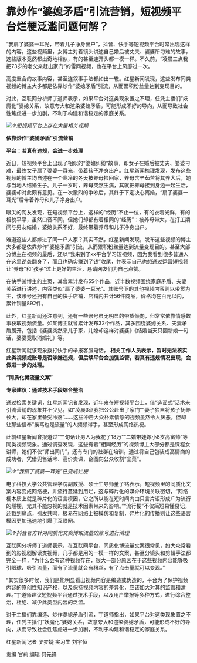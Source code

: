 # 靠炒作“婆媳矛盾”引流营销，短视频平台烂梗泛滥问题何解？

“我扇了婆婆一耳光，带着儿子净身出户”，抖音、快手等短视频平台时常出现这样的内容。这些视频里，女博主对着镜头讲述自己婚后被丈夫、婆婆所刁难的故事，这些版本竟然都出奇地相似，有的甚至连开头都一模一样。不久前，“凌晨三点我把73岁的老父亲赶出家门”的雷同视频，也在平台上风靡过一次。

高度重合的故事内容，甚至连叙事手法都如出一辙。红星新闻发现，这些发布同类视频的博主大多都是依靠炒作“婆媳矛盾”引流，从而累积粉丝量达到变现目的。

对此，互联网分析师丁道师表示，如果平台对这类现象置之不理，任凭主播们“妖魔化”婆媳关系，故意夸大和渲染婆媳矛盾，可能形成不好的导向，从而导致社会性焦虑进一步加剧，不利于构建和谐稳定的家庭关系。

![](https://inews.gtimg.com/om_bt/Oft1H_LeyHtElwFxT8pMQzp5AhRvzwt514wnbFkmzu9tIAA/1000)_↑短视频平台上存在大量相关视频_

**依靠炒作“婆媳矛盾”引流营销**

**平台：若真有违规，会进一步处理**

近日，短视频平台上出现了相似的“婆媳纠纷”故事，即女子在婚后被丈夫、婆婆刁难，最终女子扇了婆婆一耳光，带着孩子净身出户。红星新闻梳理发现，发布这些视频的博主均自述在一个寒冷的冬天被养母捡回家，养母含辛茹苦将其养大后，她与当地人结婚生子。儿子一岁时，养母突然生病，其就把养母接到身边一起生活，婆婆却对此颇有意见。在一次激烈的争吵后，其终于下定决心离婚，“扇了婆婆一耳光”后带着养母和儿子净身出户。

眼尖的网友发现，在短视频平台上，这样的“经历”不止一位，有的衣着光鲜，有的相貌平平，虽然口音不同，但她们却都有着相同的“经历”：被养母带大，在打工期间与男友结婚，婆媳关系不好，最终带着养母和儿子净身出户。

难道这些人都嫁进了同一户人家？其实不然，红星新闻发现，发布这些视频的博主大多都是依靠炒作“婆媳矛盾”引流，从而累积粉丝量达到流量变现目的。甚至大部分博主在视频的最后，还以“我来到了xx平台学习短视频，因为我看到很多普通人在这里逆袭翻身了，而且也确实赚到了钱”收尾，并表示自己也想通过运营短视频让“养母”和“孩子”过上更好的生活，恳请网友们为自己点赞。

在快手某博主的主页，其曾累计发布55个作品，近半数视频围绕家庭矛盾、夫妻关系进行讲述，内容类似“扇了婆婆一耳光”。其账号下的其他视频内容则以带货为主，该账号还拥有自己的快手店铺，店铺内共计56件商品，价格均在百元以内，累计销量892件。

此外，红星新闻还注意到，还有一些账号虽无明显的带货倾向，但常常依靠情感故事获取视频流量。如某博主就曾累计发布32个作品，其多围绕婆媳关系、夫妻矛盾展开，包括《婆婆突然来儿子家，儿媳却这样对婆婆》《结婚当天只因新娘一句话，婆婆竟取消婚礼》等。

红星新闻就该现象拨打快手的举报客服电话，
**相关工作人员表示，暂时无法核实此类视频或账号是否涉嫌违规，但后续平台会加强监管，若真有违规情况出现，会做进一步的处理。**

**“同质化博流量文案”**

**专家建议：通过技术手段综合整治**

通过检索关键词，红星新闻记者发现，近年来在短视频平台上，借“造谣式”话术来引流营销的现象并不少见，如“凌晨3点我把公公赶出了家门”“妻子独自将孩子抚养长大，却在家里备受冷落”……这些冲击大众朴素情感的视频虽然令人厌恶，但却让那些信奉“挨骂也是流量”的人频频得手，甚至形成网络热梗。

此前红星新闻曾报道过“三句话让男人为我花了18万”“二婚带娃嫁小8岁高富帅”等同类视频现象。通过调查发现，这些有着“相同经历”的视频博主大部分都是课程女讲师，她们不仅“师出同门”，还有专门的社群在培训。通过将自己包装成高情商的成功者，凭借兜售话术、高价卖课，企图向公众收割“韭菜”。

![](https://inews.gtimg.com/om_bt/OMIz6CPREQQPjwY2_J9B3nd3MWAH9bxf8PDvOR7aMtLxkAA/1000)_↑“我扇了婆婆一耳光”已变成烂梗_

电子科技大学公共管理学院副教授、硕士生导师董子铭表示，短视频里的同质化文案内容变成网络梗，并流行蔓延到用烂，这与碎片化的媒介环境关联密切，“网络梗本质上就是碎片化的语言模因，它之所以能在短时间内由只言片语形成广为流行的烂梗，尤其不能忽视的就是技术因素带来的影响。”“流行梗”不仅简短易懂易记，还戳到痛点，引发共鸣，极易在网络上被模仿和复制，碎片化的传播则让这些语言模因更加迅速地引爆了互联网。

![](https://inews.gtimg.com/om_bt/OnNjMnRiKPg0Tu3RLUxgf9VzqLFX4kYzTwSkWqdgDB_k4AA/1000)_↑抖音官方针对同质化文案博取流量的账号进行清理_

互联网分析师丁道师表示，在互联网平台，同质化博流量文案很常见，如大众常看到的影视剧解读类视频，几乎都是用的一模一样的文案，甚至分镜头和剪辑手法都完全一样，“为什么会有这种视频存在，很大一部分原因在于这些视频内容能够吸引眼球、吸引流量，而有了流量就会有粉丝，有了点击量就可以变现。”

“其实很多时候，我们是能明显看出视频内容是编造或伪造的，平台为了保护视频内容的原创性知识产权，以及保持视频内容的差异化，应该加大对其的监管和清理。”丁道师建议短视频平台通过技术手段，以及用户举报等多种方式，进行综合整治，杜绝、减少此类型内容的泛滥。

对于主播们靠编造、炒作婆媳矛盾引流，丁道师指出，如果平台对这类现象置之不理，任凭主播们“妖魔化”婆媳关系，故意夸大和渲染婆媳矛盾，可能形成不好的导向，从而导致社会性焦虑进一步加剧，不利于构建和谐稳定的家庭关系。

红星新闻记者 罗梦婕 实习生 刘宇恒

责编 官莉 编辑 何先锋

